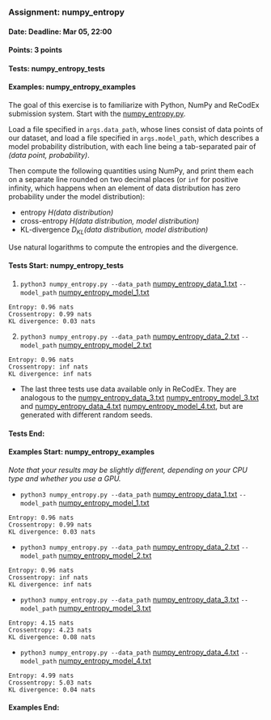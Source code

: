### Assignment: numpy_entropy
#### Date: Deadline: Mar 05, 22:00
#### Points: 3 points
#### Tests: numpy_entropy_tests
#### Examples: numpy_entropy_examples

The goal of this exercise is to familiarize with Python, NumPy and ReCodEx
submission system. Start with the
[numpy_entropy.py](https://github.com/ufal/npfl138/tree/master/labs/01/numpy_entropy.py).

Load a file specified in `args.data_path`, whose lines consist of data points of our
dataset, and load a file specified in `args.model_path`, which describes a model probability distribution,
with each line being a tab-separated pair of _(data point, probability)_.

Then compute the following quantities using NumPy, and print them each on
a separate line rounded on two decimal places (or `inf` for positive infinity,
which happens when an element of data distribution has zero probability
under the model distribution):
- entropy _H(data distribution)_
- cross-entropy _H(data distribution, model distribution)_
- KL-divergence _D<sub>KL</sub>(data distribution, model distribution)_

Use natural logarithms to compute the entropies and the divergence.

#### Tests Start: numpy_entropy_tests

1. `python3 numpy_entropy.py --data_path` [numpy_entropy_data_1.txt](https://github.com/ufal/npfl138/tree/master/labs/01/numpy_entropy_data_1.txt) `--model_path` [numpy_entropy_model_1.txt](https://github.com/ufal/npfl138/tree/master/labs/01/numpy_entropy_model_1.txt)
```
Entropy: 0.96 nats
Crossentropy: 0.99 nats
KL divergence: 0.03 nats
```

2. `python3 numpy_entropy.py --data_path` [numpy_entropy_data_2.txt](https://github.com/ufal/npfl138/tree/master/labs/01/numpy_entropy_data_2.txt) `--model_path` [numpy_entropy_model_2.txt](https://github.com/ufal/npfl138/tree/master/labs/01/numpy_entropy_model_2.txt)
```
Entropy: 0.96 nats
Crossentropy: inf nats
KL divergence: inf nats
```

- The last three tests use data available only in ReCodEx. They are analogous
  to the [numpy_entropy_data_3.txt](https://github.com/ufal/npfl138/tree/master/labs/01/numpy_entropy_data_3.txt)
  [numpy_entropy_model_3.txt](https://github.com/ufal/npfl138/tree/master/labs/01/numpy_entropy_model_3.txt)
  and [numpy_entropy_data_4.txt](https://github.com/ufal/npfl138/tree/master/labs/01/numpy_entropy_data_4.txt)
  [numpy_entropy_model_4.txt](https://github.com/ufal/npfl138/tree/master/labs/01/numpy_entropy_model_4.txt),
  but are generated with different random seeds.
#### Tests End:
#### Examples Start: numpy_entropy_examples
_Note that your results may be slightly different, depending on your CPU type and whether you use a GPU._

- `python3 numpy_entropy.py --data_path` [numpy_entropy_data_1.txt](https://github.com/ufal/npfl138/tree/master/labs/01/numpy_entropy_data_1.txt) `--model_path` [numpy_entropy_model_1.txt](https://github.com/ufal/npfl138/tree/master/labs/01/numpy_entropy_model_1.txt)
```
Entropy: 0.96 nats
Crossentropy: 0.99 nats
KL divergence: 0.03 nats
```

- `python3 numpy_entropy.py --data_path` [numpy_entropy_data_2.txt](https://github.com/ufal/npfl138/tree/master/labs/01/numpy_entropy_data_2.txt) `--model_path` [numpy_entropy_model_2.txt](https://github.com/ufal/npfl138/tree/master/labs/01/numpy_entropy_model_2.txt)
```
Entropy: 0.96 nats
Crossentropy: inf nats
KL divergence: inf nats
```

- `python3 numpy_entropy.py --data_path` [numpy_entropy_data_3.txt](https://github.com/ufal/npfl138/tree/master/labs/01/numpy_entropy_data_3.txt) `--model_path` [numpy_entropy_model_3.txt](https://github.com/ufal/npfl138/tree/master/labs/01/numpy_entropy_model_3.txt)
```
Entropy: 4.15 nats
Crossentropy: 4.23 nats
KL divergence: 0.08 nats
```

- `python3 numpy_entropy.py --data_path` [numpy_entropy_data_4.txt](https://github.com/ufal/npfl138/tree/master/labs/01/numpy_entropy_data_4.txt) `--model_path` [numpy_entropy_model_4.txt](https://github.com/ufal/npfl138/tree/master/labs/01/numpy_entropy_model_4.txt)
```
Entropy: 4.99 nats
Crossentropy: 5.03 nats
KL divergence: 0.04 nats
```
#### Examples End:
